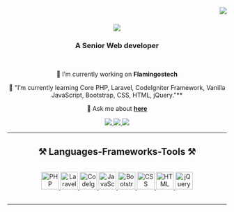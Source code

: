 <img align="right" src="https://visitor-badge.laobi.icu/badge?page_id=ImranMallik.ImranMallik" />

<h1 align="center">
    <img src="https://readme-typing-svg.herokuapp.com/?font=Righteous&size=35&center=true&vCenter=true&width=500&height=70&duration=4000&lines=Hi+There!+👋;+This+Is+Aritra+Kundu!;" />
</h1>

<h3 align="center">A Senior Web developer</h3>

<br/>

<div align="center">
 
 🔭 I’m currently working on **Flamingostech**
 
 🌱 "I’m currently learning Core PHP, Laravel, CodeIgniter Framework, Vanilla JavaScript, Bootstrap, CSS, HTML, jQuery."**

💬 Ask me about **[here](https://github.com/Bapan95/)**

 </div>
 
<div align="center">
  <a href="https://mail.google.com/mail/?view=cm&fs=1&to=aritra.flamingostech@gmail.com" target="_blank">
    <img src="https://img.shields.io/badge/Gmail-333333?style=for-the-badge&logo=gmail&logoColor=red" />
  </a>
  <a href="https://www.linkedin.com/in/aritra-k-401a91131" target="_blank">
    <img src="https://img.shields.io/badge/LinkedIn-0077B5?style=for-the-badge&logo=linkedin&logoColor=white" target="_blank" />
  </a>
  <a href="https://github.com/Bapan95/" target="_blank">
     <img src="https://img.shields.io/badge/Portfolio-FF5722?style=for-the-badge&logo=todoist&logoColor=white" target="_blank" /> <!-- sqlite, safari, google-chrome are other good icon options -->
  </a>
</div>

 <hr/>
 
<h2 align="center">⚒️ Languages-Frameworks-Tools ⚒️</h2>
<br/>
<div align="center">
<a href="https://www.php.net" target="_blank">
    <img src="https://cdn.jsdelivr.net/gh/devicons/devicon/icons/php/php-original.svg" width="40" height="40" alt="PHP" />
</a>
<a href="https://laravel.com" target="_blank">
    <img src="https://cdn.jsdelivr.net/gh/devicons/devicon/icons/laravel/laravel-original.svg" width="40" height="40" alt="Laravel" />
</a>
<a href="https://codeigniter.com" target="_blank">
    <img src="https://cdn.jsdelivr.net/gh/devicons/devicon/icons/codeigniter/codeigniter-plain.svg" width="40" height="40" alt="CodeIgniter" />
</a>
<a href="https://developer.mozilla.org/en-US/docs/Web/JavaScript" target="_blank">
    <img src="https://cdn.jsdelivr.net/gh/devicons/devicon/icons/javascript/javascript-original.svg" width="40" height="40" alt="JavaScript" />
</a>
<a href="https://getbootstrap.com" target="_blank">
    <img src="https://cdn.jsdelivr.net/gh/devicons/devicon/icons/bootstrap/bootstrap-plain.svg" width="40" height="40" alt="Bootstrap" />
</a>
<a href="https://developer.mozilla.org/en-US/docs/Web/CSS" target="_blank">
    <img src="https://cdn.jsdelivr.net/gh/devicons/devicon/icons/css3/css3-original.svg" width="40" height="40" alt="CSS" />
</a>
<a href="https://developer.mozilla.org/en-US/docs/Web/HTML" target="_blank">
    <img src="https://cdn.jsdelivr.net/gh/devicons/devicon/icons/html5/html5-original.svg" width="40" height="40" alt="HTML" />
</a>
<a href="https://jquery.com" target="_blank">
    <img src="https://cdn.jsdelivr.net/gh/devicons/devicon/icons/jquery/jquery-original.svg" width="40" height="40" alt="jQuery" />
</a>

</div>

<br/>
<hr/>
